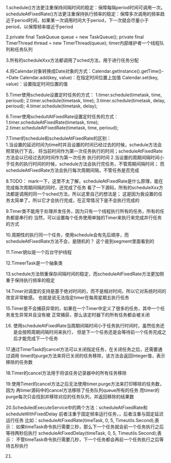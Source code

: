 1.schedule()方法更注重保持间隔时间的稳定：保障每隔period时间可调用一次。
  scheduleAtFixedRate()方法更注重保持执行频率的稳定：保障多次调用的频率趋近于period时间，如果某一次调用时间大于period，下一次就会尽量小于period，以保障频率接近于period
  
2.private final TaskQueue queue = new TaskQueue();
private final TimerThread thread = new TimerThread(queue);
timer内部维护者一个线程队列和任务队列

3.所有的scheduleXxx方法都调用了sched方法，用于进行任务分配

4.将Calendar对象转换成Date对象的方式：Calendar.getInstance().getTime()->Date
    Calendar.add(key, value)：在指定时间位置上加值
    Calendar.set(key, value)：设置指定时间位置的值
    
5.Timer使用schedule设置定时任务的方式：
    1.timer.schedule(timetask, time, perioud);
    2.timer.schedule(timetask, time);
    3.timer.schedule(timetask, delay, perioud);
    4.timer.schedule(timetask, delay);
    
6.Timer使用schedultAtFixedRate设置定时任务的方式：
    1.timer.scheduleAtFixedRate(timetask, time);
    2.timer.scheduleAtFixedRate(timetask, time, perioud);
    
7.Timer的schedule和scheduleAtFixedRate的区别：    
    1.当设置的延迟时间为time时并且设置的时间已经过去的时候，schedule方法会照常执行下去，
    将当前时间作为第一次任务执行的时间；scheduleAtFixedRate方法会以已经过去的时间作为第一次任务
    执行的时间
    2.当设置的周期间隔时间小于任务的执行时间的时候，schedule方法会执行完任务，不管周期间隔时间；
    而scheduleAtFixedRate方法会执行每次周期间隔，不管任务是否完成
    
8.TODO： mark一下，这里不太了解，scheduleAtFixedRate是什么原理，能在完成每次周期间隔的同时，还完成了任务
   看了一下源码，所有的scheduleXxx方法都是调用的同一个sched方法，所以这里自己的想法是；
   这是因为我设置的任务太简单了，所以它才会执行完成，在正常情况下是不会执行完成的
   
   
9.Timer类不能用于处理并发任务，因为只有一个线程执行所有的任务，所有的任务都是串行的
  当然，可以设置每个任务使用单独的Timer来执行来完成并行任务的方式
  
10.周期性的执行同一个任务，使用schedule会有先后顺序，而scheduleAtFixedRate方法不会，是随机的？
这个是到segment里面看到的

11.Timer貌似是一个后台守护线程

12.TimeerTask是一个抽象类

13.schedule方法侧重保存间隔时间的稳定，而scheduleAtFixedRate方法更加侧重于保持执行频率的稳定

14.Timer对调度的支持是基于绝对时间的，而不是相对时间，所以它对系统时间的改变非常敏感。
也就是说无法指定timer在每周星期五执行任务

15.Timer是不会捕获异常的，如果在一个Timer中定义了很多的任务，其中一个任务发生异常并且没有被
正常捕获，那么该定时器下的所有任务都会被关闭

16.  使用scheduleAtFixedRate当周期间隔时间小于任务执行时间时，虽然任务还是会按照周期间隔时间来执行，
        但是下一个任务还是会等待前一个任务完成之后才能完成下一个任务
        
        
17.通过TimerTask的cancel方法可以关闭指定任务，在关闭任务之后，还需要通过调用
   timer的purge方法来将已关闭的任务移除，该方法会返回Integer值，表示移除的任务数
   
18.Timer的cancel方法用于将该任务记录器中的所有任务移除

19.使用Timer的cancel方法之后无法使用timer.purge方法来打印移除的任务数，因为
再timer源码中的cancel方法移除了任务队列queue所有的任务
而timer的purge每次只会找到并移除对应的任务队列，并返回移除的结果数

20.ScheduledExecuteService中的两个方法：scheduleAtFixedRate和scheduleWithFixedDelay
  前者注重于固定频率运行任务，，后者注重与固定延迟运行任务
  比如：scheduleAtFixedRate(timeTask, 0, 5, Timeutils.Second);表示：
        如果timeTask命令执行需要三秒，那么下一个任务就会前一个任务执行之后等待两秒后执行
       scheduleAtFixedDelay(timeTask, 0, 5, Timeutils.Second);表示：
         不管timeTask命令执行需要几秒，下一个任务都会再前一个任务执行之后等待五秒执行
         
         
    
21.